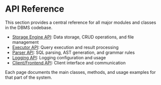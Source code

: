 # API Reference

This section provides a central reference for all major modules and classes in the DBMS codebase.

- [Storage Engine API](storage.md): Data storage, CRUD operations, and file management
- [Executor API](executor.md): Query execution and result processing
- [Parser API](parser.md): SQL parsing, AST generation, and grammar rules
- [Logging API](logging.md): Logging configuration and usage
- [Client/Frontend API](client.md): Client interface and communication

Each page documents the main classes, methods, and usage examples for that part of the system.
